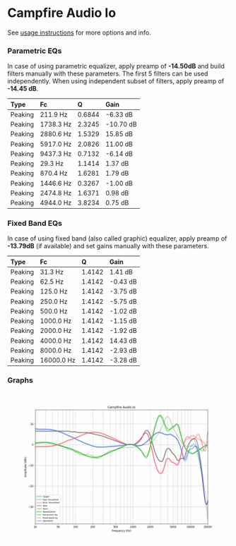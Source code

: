 # Campfire Audio Io
See [usage instructions](https://github.com/jaakkopasanen/AutoEq#usage) for more options and info.

### Parametric EQs
In case of using parametric equalizer, apply preamp of **-14.50dB** and build filters manually
with these parameters. The first 5 filters can be used independently.
When using independent subset of filters, apply preamp of **-14.45 dB**.

| Type    | Fc        |      Q | Gain      |
|:--------|:----------|:-------|:----------|
| Peaking | 211.9 Hz  | 0.6844 | -6.33 dB  |
| Peaking | 1738.3 Hz | 2.3245 | -10.70 dB |
| Peaking | 2880.6 Hz | 1.5329 | 15.85 dB  |
| Peaking | 5917.0 Hz | 2.0826 | 11.00 dB  |
| Peaking | 9437.3 Hz | 0.7132 | -6.14 dB  |
| Peaking | 29.3 Hz   | 1.1414 | 1.37 dB   |
| Peaking | 870.4 Hz  | 1.6281 | 1.79 dB   |
| Peaking | 1446.6 Hz | 0.3267 | -1.00 dB  |
| Peaking | 2474.8 Hz | 1.6371 | 0.98 dB   |
| Peaking | 4944.0 Hz | 3.8234 | 0.75 dB   |

### Fixed Band EQs
In case of using fixed band (also called graphic) equalizer, apply preamp of **-13.79dB**
(if available) and set gains manually with these parameters.

| Type    | Fc         |      Q | Gain     |
|:--------|:-----------|:-------|:---------|
| Peaking | 31.3 Hz    | 1.4142 | 1.41 dB  |
| Peaking | 62.5 Hz    | 1.4142 | -0.43 dB |
| Peaking | 125.0 Hz   | 1.4142 | -3.75 dB |
| Peaking | 250.0 Hz   | 1.4142 | -5.75 dB |
| Peaking | 500.0 Hz   | 1.4142 | -1.02 dB |
| Peaking | 1000.0 Hz  | 1.4142 | -1.15 dB |
| Peaking | 2000.0 Hz  | 1.4142 | -1.92 dB |
| Peaking | 4000.0 Hz  | 1.4142 | 14.43 dB |
| Peaking | 8000.0 Hz  | 1.4142 | -2.93 dB |
| Peaking | 16000.0 Hz | 1.4142 | -3.28 dB |

### Graphs
![](./Campfire%20Audio%20Io.png)